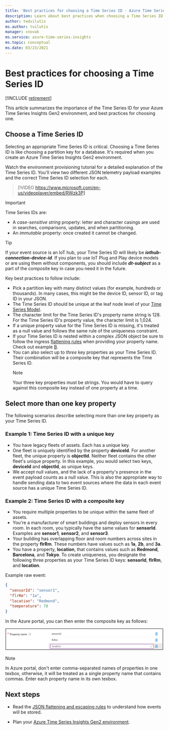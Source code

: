 ```yaml
---
title: 'Best practices for choosing a Time Series ID - Azure Time Series Insights | Microsoft Docs'
description: Learn about best practices when choosing a Time Series ID in Azure Time Series Insights Gen2.
author: tedvilutis
ms.author: tvilutis
manager: cnovak
ms.service: azure-time-series-insights
ms.topic: conceptual
ms.date: 03/23/2021
---
```


# Best practices for choosing a Time Series ID

[!INCLUDE [retirement](../../includes/tsi-retirement.md)]

This article summarizes the importance of the Time Series ID for your Azure Time Series Insights Gen2 environment, and best practices for choosing one.

## Choose a Time Series ID

Selecting an appropriate Time Series ID is critical. Choosing a Time Series ID is like choosing a partition key for a database. It's required when you create an Azure Time Series Insights Gen2 environment.

Watch the environment provisioning tutorial for a detailed explanation of the Time Series ID. You'll view two different JSON telemetry payload examples and the  correct Time Series ID selection for each.</br>

> [!VIDEO https://www.microsoft.com/en-us/videoplayer/embed/RWzk3P]


> [!IMPORTANT]
> Time Series IDs are:
>
> * A *case-sensitive string* property: letter and character casings are used in searches, comparisons, updates, and when partitioning.
> * An *immutable* property: once created it cannot be changed.

> [!TIP]
> If your event source is an IoT hub, your Time Series ID will likely be ***iothub-connection-device-id***.
> If you plan to use IoT Plug and Play device models or are using them without components, you should include ***dt-subject*** as a part of the composite key in case you need it in the future.

Key best practices to follow include:

* Pick a partition key with many distinct values (for example, hundreds or thousands). In many cases, this might be the device ID, sensor ID, or tag ID in your JSON.
* The Time Series ID should be unique at the leaf node level of your [Time Series Model](./concepts-model-overview.md).
* The character limit for the Time Series ID's property name string is 128. For the Time Series ID's property value, the character limit is 1,024.
* If a unique property value for the Time Series ID is missing, it's treated as a null value and follows the same rule of the uniqueness constraint.
* If your Time Series ID is nested within a complex JSON object be sure to follow the ingress [flattening rules](./concepts-json-flattening-escaping-rules.md) when providing your property name. Check out example [B](concepts-json-flattening-escaping-rules.md#example-b).
* You can also select up to *three* key properties as your Time Series ID. Their combination will be a composite key that represents the Time Series ID.  
  > [!NOTE]
  > Your three key properties must be strings.
  > You would have to query against this composite key instead of one property at a time.

## Select more than one key property

The following scenarios describe selecting more than one key property as your Time Series ID.  

### Example 1: Time Series ID with a unique key

* You have legacy fleets of assets. Each has a unique key.
* One fleet is uniquely identified by the property **deviceId**. For another fleet, the unique property is **objectId**. Neither fleet contains the other fleet's unique property. In this example, you would select two keys, **deviceId** and **objectId**, as unique keys.
* We accept null values, and the lack of a property's presence in the event payload counts as a null value. This is also the appropriate way to handle sending data to two event sources where the data in each event source has a unique Time Series ID.

### Example 2: Time Series ID with a composite key

* You require multiple properties to be unique within the same fleet of assets.
* You're a manufacturer of smart buildings and deploy sensors in every room. In each room, you typically have the same values for **sensorId**. Examples are **sensor1**, **sensor2**, and **sensor3**.
* Your building has overlapping floor and room numbers across sites in the property **flrRm**. These numbers have values such as **1a**, **2b**, and **3a**.
* You have a property, **location**, that contains values such as **Redmond**, **Barcelona**, and **Tokyo**. To create uniqueness, you designate the following three properties as your Time Series ID keys: **sensorId**, **flrRm**, and **location**.

Example raw event:

```JSON
{
  "sensorId": "sensor1",
  "flrRm": "1a",
  "location": "Redmond",
  "temperature": 78
}
```

In the Azure portal, you can then enter the composite key as follows:

[![Configure Time Series ID for the environment.](media/v2-how-to-tsid/configure-environment-key.png)](media/v2-how-to-tsid/configure-environment-key.png#lightbox)

  > [!NOTE]
  > In Azure portal, don't enter comma-separated names of properties in one texbox, otherwise, it will be treated as a single property name that contains commas.
  > Enter each property name in its own texbox.

## Next steps

* Read the [JSON flattening and escaping rules](./concepts-json-flattening-escaping-rules.md) to understand how events will be stored.

* Plan your [Azure Time Series Insights Gen2 environment](./how-to-plan-your-environment.md).
